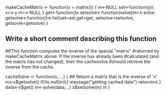 makeCacheMatrix <- function(x = matrix()) {
  m<-NULL
  set<-function(y){
    x<<-y
    m<<-NULL
  }
  get<-function()x
  setsolve<-function(solve)m<<-solve
  getsolve<-function()m
  list(set=set,get=get,
       setsolve=setsolve,
       getsovle=getsolve)
}

## Write a short comment describing this function
##This function computes the inverse of the special "matrix" #returned by makeCacheMatrix above. If the inverse has already been #calculated (and the matrix has not changed), then the cachesolve #should retrieve the inverse from the cache.

cacheSolve <- function(x, ...) {
        ## Return a matrix that is the inverse of 'x'
  m<-x$getsolve()
  if(!is.null(m)){
    message("getting cached data")
    return(m)
  }
  data<-x$get()
  m<-solve(data,...)
  x$setsolve(m)
  m
}

